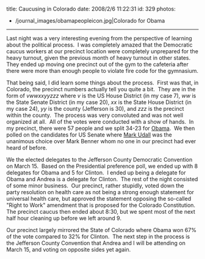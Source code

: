 title: Caucusing in Colorado
date: 2008/2/6 11:22:31
id: 329
photos:
- /journal_images/obamapeopleicon.jpg|Colorado for Obama
---
Last night was a very interesting evening from the perspective of learning about the political process.  I was completely amazed that the Democratic caucus workers at our precinct location were completely unprepared for the heavy turnout, given the previous month of heavy turnout in other states.  They ended up moving one precinct out of the gym to the cafeteria after there were more than enough people to violate fire code for the gymnasium.

That being said, I did learn some things about the process.  First was that, in Colorado, the precinct numbers actually tell you quite a bit.  They are in the form of _vwwxxyyzzz_ where _v_ is the US House District (in my case 7), _ww_ is the State Senate District (in my case 20), _xx_ is the State House District (in my case 24), _yy_ is the county (Jefferson is 30), and _zzz_ is the precinct within the county.  The process was very convoluted and was not well organized at all.  All of the votes were conducted with a show of hands.  In my precinct, there were 57 people and we split 34-23 for [Obama](http://www.barackobama.com).  We then polled on the candidates for US Senate where [Mark Udall](http://markudall.house.gov/HoR/co02) was the unanimous choice over Mark Benner whom no one in our precinct had ever heard of before.

We the elected delegates to the Jefferson County Democratic Convention on March 15.  Based on the Presidential preference poll, we ended up with 8 delegates for Obama and 5 for Clinton.  I ended up being a delegate for Obama and Andrea is a delegate for Clinton.  The rest of the night consisted of some minor business.  Our precinct, rather stupidly, voted down the party resolution on health care as not being a strong enough statement for universal health care, but approved the statement opposing the so-called "Right to Work" amendment that is proposed for the Colorado Constitution.  The precinct caucus then ended about 8:30, but we spent most of the next half hour cleaning up before we left around 9.

Our precinct largely mirrored the State of Colorado where Obama won 67% of the vote compared to 32% for Clinton.  The next step in the process is the Jefferson County Convention that Andrea and I will be attending on March 15, and voting on opposite sides yet again.